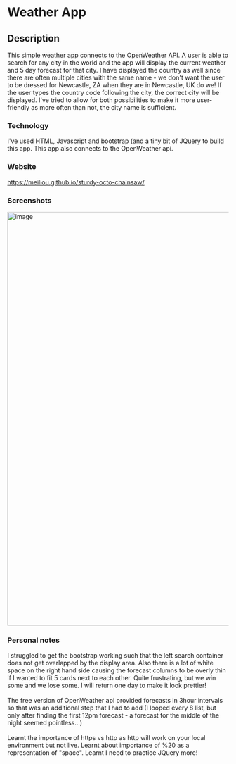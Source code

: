 # Weather App
## Description
This simple weather app connects to the OpenWeather API.  A user is able to search for any city in the world and the app will display the current weather and 5 day forecast for that city.  I have displayed the country as well since there are often multiple cities with the same name - we don't want the user to be dressed for Newcastle, ZA when they are in Newcastle, UK do we! If the user types the country code following the city, the correct city will be displayed. I've tried to allow for both possibilities to make it more user-friendly as more often than not, the city name is sufficient.
### Technology
I've used HTML, Javascript and bootstrap (and a tiny bit of JQuery to build this app. This app also connects to the OpenWeather api. 
### Website
https://meiliou.github.io/sturdy-octo-chainsaw/
### Screenshots
<img width="940" alt="image" src="https://user-images.githubusercontent.com/83768277/226268269-50bce138-2ad8-4070-889d-df3a385a03b8.png">

### Personal notes
I struggled to get the bootstrap working such that the left search container does not get overlapped by the display area. Also there is a lot of white space on the right hand side causing the forecast columns to be overly thin if I wanted to fit 5 cards next to each other. Quite frustrating, but we win some and we lose some. I will return one day to make it look prettier! <br> <br>
The free version of OpenWeather api provided forecasts in 3hour intervals so that was an additional step that I had to add (I looped every 8 list, but only after finding the first 12pm forecast - a forecast for the middle of the night seemed pointless...) <br> <br>
Learnt the importance of https vs http as http will work on your local environment but not live. Learnt about importance of %20 as a representation of "space". Learnt I need to practice JQuery more!
###
